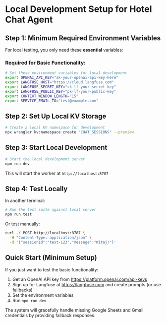 # Local Development Setup for Hotel Chat Agent

## Step 1: Minimum Required Environment Variables

For local testing, you only need these **essential** variables:

### Required for Basic Functionality:

```bash
# Set these environment variables for local development
export OPENAI_API_KEY="sk-your-openai-api-key-here"
export LANGFUSE_HOST="https://cloud.langfuse.com"
export LANGFUSE_SECRET_KEY="sk-lf-your-secret-key"
export LANGFUSE_PUBLIC_KEY="pk-lf-your-public-key"
export CONTEXT_WINDOW_LENGTH="15"
export SERVICE_EMAIL_TO="test@example.com"
```

## Step 2: Set Up Local KV Storage

```bash
# Create a local KV namespace for development
npx wrangler kv:namespace create "CHAT_SESSIONS" --preview
```

## Step 3: Start Local Development

```bash
# Start the local development server
npm run dev
```

This will start the worker at `http://localhost:8787`

## Step 4: Test Locally

In another terminal:

```bash
# Run the test suite against local server
npm run test
```

Or test manually:

```bash
curl -X POST http://localhost:8787 \
  -H "Content-Type: application/json" \
  -d '{"sessionId":"test-123","message":"Witaj!"}'
```

## Quick Start (Minimum Setup)

If you just want to test the basic functionality:

1. Get an OpenAI API key from https://platform.openai.com/api-keys
2. Sign up for Langfuse at https://langfuse.com and create prompts (or use fallbacks)
3. Set the environment variables
4. Run `npm run dev`

The system will gracefully handle missing Google Sheets and Gmail credentials by providing fallback responses.
